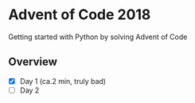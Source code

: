# Advent of Code 2018

Getting started with Python by solving Advent of Code

## Overview 
- [x] Day 1 (ca.2 min, truly bad)
- [ ] Day 2